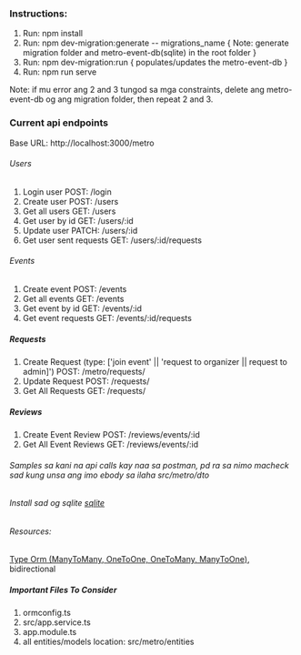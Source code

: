 ### Instructions:

1. Run: npm install
2. Run: npm dev-migration:generate -- migrations_name { Note: generate migration folder and metro-event-db(sqlite) in the root folder }
3. Run: npm dev-migration:run { populates/updates the metro-event-db }
4. Run: npm run serve

Note: if mu error ang 2 and 3 tungod sa mga constraints, delete ang metro-event-db og ang migration folder, then repeat 2 and 3.

### Current api endpoints

Base URL: http://localhost:3000/metro

###### Users
1. Login user POST: /login
2. Create user POST: /users
3. Get all users GET: /users
4. Get user by id GET: /users/:id
5. Update user PATCH: /users/:id
6. Get user sent requests GET: /users/:id/requests

###### Events
1. Create event POST: /events
2. Get all events GET: /events
3. Get event by id GET: /events/:id
4. Get event requests GET: /events/:id/requests

##### Requests
1. Create Request (type: ['join event' || 'request to organizer || request to admin]') POST: /metro/requests/
2. Update Request POST: /requests/
3. Get All Requests GET: /requests/

##### Reviews
1. Create Event Review POST: /reviews/events/:id
2. Get All Event Reviews GET: /reviews/events/:id

###### Samples sa kani na api calls kay naa sa postman, pd ra sa nimo macheck sad kung unsa ang imo ebody sa ilaha src/metro/dto

###### Install sad og sqlite [sqlite](https://sqlitebrowser.org/) 


###### Resources:

[Type Orm (ManyToMany, OneToOne, OneToMany, ManyToOne)](https://orkhan.gitbook.io/typeorm/docs), bidirectional


##### Important Files To Consider

1. ormconfig.ts
2. src/app.service.ts
3. app.module.ts
4. all entities/models location: src/metro/entities

